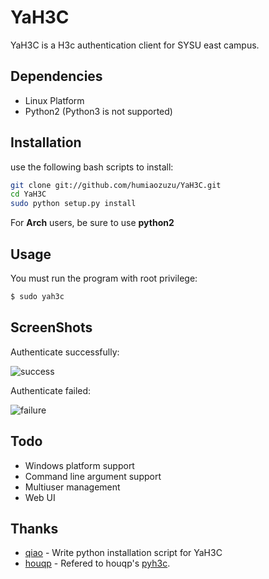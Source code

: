 YaH3C
=====

YaH3C is a H3c authentication client for SYSU east campus.

Dependencies
------------

* Linux Platform
* Python2 (Python3 is not supported)

Installation
------------

use the following bash scripts to install:

```bash
git clone git://github.com/humiaozuzu/YaH3C.git
cd YaH3C
sudo python setup.py install
```

For **Arch** users, be sure to use **python2**

Usage
-----

You must run the program with root privilege:
```bash
$ sudo yah3c
```

ScreenShots
----------

Authenticate successfully:

![success](https://github.com/humiaozuzu/YaH3C/blob/master/screenshots/success.png?raw=true)

Authenticate failed:

![failure](https://github.com/humiaozuzu/YaH3C/raw/master/screenshots/failure.png)


Todo
----
* Windows platform support
* Command line argument support
* Multiuser management
* Web UI

Thanks
------
* [qiao](https://github.com/qiao) - Write python installation script for YaH3C
* [houqp](https://github.com/houqp) - Refered to houqp's [pyh3c](https://github.com/houqp/pyh3c).

